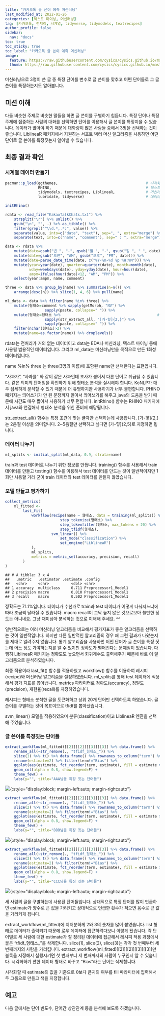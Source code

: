 ```yaml
---
title: "카카오톡 글 쓴이 예측 머신러닝"
last_modified_at: 2022-01-26
categories: [텍스트 마이닝, 머신러닝]
tag: [카카오톡, 전처리, 시계열, tidyverse, tidymodels, textrecipes]
author_profile: false
sidebar:
  nav: "docs"
toc: true
toc_sticky: true
toc_label: "카카오톡 글 쓴이 예측 머신러닝"
image:
  feature: https://raw.githubusercontent.com/cysics/cysics.github.io/master/_posts/2022-01-26-kakaotalk-machine-learning1_files/figure-gfm/post_hoc-2.png
  thumb: https://raw.githubusercontent.com/cysics/cysics.github.io/master/_posts/2022-01-26-kakaotalk-machine-learning1_files/figure-gfm/post_hoc-2.png
---
```

<div class="notice--success">
머신러닝으로 3명이 쓴 글 중 특정 단어를 변수로 글 쓴이를 맞추고 어떤 단어들로 그 글쓴이를 특정하는지도 알아봅니다.
</div>

## 미션 이해

다들 비슷한 주제로 비슷한 말들을 하면 글 쓴이를 구별하기 힘듭니다. 특정
단어나 특정 주제에 집중하는 사람의 대화를 선택하면 단어를 이용해서 글
쓴이를 특정지을 수 있습니다. 데이터가 많아야 하기 때문에 대화량이 많은
사람들 중에서 3명을 선택하는 것이 좋습니다. LiblineaR 패키지에서 지원하는 서포트 벡터 머신 알고리즘을 사용하면 어떤 단어로 글 쓴이를 특정짓는지 알아낼 수 있습니다.

## 최종 결과 확인

### 시계열 데이터 만들기

``` r
pacman::p_load(ggthemes,                                        # 시각화 관련 패키지
               RHINO,                                           # 텍스트 마이닝(형태소 분석)
               tidymodels, textrecipes, LiblineaR,              # 머신러닝
               lubridate, tidyverse)                            # 데이터 전처리 관련 패키지

initRhino()

rdata <- read_file("KakaoTalkChats.txt") %>%                                 # txt 파일 읽어오기
    strsplit("\r") %>% unlist() %>%                                          # 같은 사람의 글은 한 줄로
    gsub("\n", "", .) %>% as_tibble() %>%                                    # 줄바꿈 없애기
    filter(grepl("^\\d.*,.*:", value)) %>%                                   # 숫자시작 , : 있는 것만
    separate(value, into=c("date", "text"), sep=", ", extra="merge") %>%     # 날짜와 글 분리
    separate(text, into=c("name", "comment"), sep=" : ", extra="merge")      # 이름과 글 내용 분리

data <- rdata %>% 
    mutate(date=gsub("년 ", "-", gsub("월 ", "-", gsub("일 ", " ", date)))) %>%
    mutate(date=gsub("오전", "AM", gsub("오후", "PM", date))) %>%
    mutate(date=parse_date_time(date, c("%Y-%m-%d %p %H:%M"))) %>%      # 날짜 형식으로
    mutate(year=year(date), quarter=quarter(date), month=month(date),   # 년, 분기, 월 변수 만들기
           wday=weekdays(date), yday=yday(date), hour=hour(date),       # 요일, 일수, 시간 변수 만들기
           ampm=ifelse(hour(date)<12, "AM", "PM")) %>%                  # 오전 오후 변수 만들기
    select(year:ampm, name, comment)

three <- data %>% group_by(name) %>% summarise(n=n()) %>%               # 이름별 대화량
    arrange(desc(n)) %>% slice(1, 4, 6) %>% pull(name)                  # 1, 4, 6 순위 이름 뽑아내기

ml_data <- data %>% filter(name %in% three) %>%                         # 3명의 대화만 선택
    mutate(형태소=comment %>% sapply(getMorph, "NV") %>%                # RHINO 패키지로 형태소 분석
                  sapply(paste, collapse=" ")) %>%                      # 형태소들 묶기
    mutate(형태소=형태소 %>%                                            # 1음절 단어 삭제를 위해
                  sapply(str_extract_all, "[가-힣]{2,}") %>%            # 2음절 이상만 선택
                  sapply(paste, collapse=" ")) %>%                      # 형태소들 묶기
    filter(nchar(형태소)>2) %>%                                         # 2음절 단어가 1개 뿐이면 삭제
    mutate(name=as.factor(name)) %>% droplevels()                       # factor 레벨 정리
```

rdata는 전처리가 거의 없는 데이터이고 data는 EDA나 머신러닝, 텍스트
마이닝 등에 사용될 범용적인 데이터입니다. 그리고 ml\_data는 머신러닝만을
목적으로 만든 1회성 데이터입니다.

name %in% three 는 three(3명의 이름)에 포함된 name만 선택한다는
표현입니다.

“사과가”, “사과를” 와 같이 같은 사과인데 조사가 붙어서 다른 단어로
취급될 수 있습니다. 같은 의미의 단어임을 확인하기 위해 형태소 분석을
실시해야 합니다. KoNLP가 매우 섬세하게 분석할 수 있기 때문에 더
유명하지만 사용하기가 너무 불편합니다. PHINO 패키지는 띄어쓰기가 안 된
문장까자 알아서 띄어쓰기를 해주고 java의 도움을 받기 때문에 시간도 매우
짧아서 사용하기 너무 편합니다. initRhino() 함수는 RHINO 패키지에서
java와 연결해서 형태소 분석을 위한 준비에 해당됩니다.

str\_extract\_all() 함수는 특정 조건에 맞는 글자만 선택하는데
사용합니다. \[가-힣\]{2,}는 2음절 이상을 의미합니다. 2\~5음절만 선택하고
싶다면 \[가-힣\]{2,5}로 지정하면 됩니다.

### 데이터 나누기

``` r
ml_splits <- initial_split(ml_data, 0.9, strata=name)
```

train과 test 데이터로 나누기 위한 정보를 만듭니다. training() 함수를
사용해서 train 데이터를 만들고 testing() 함수를 이용해서 test 데이터를
만드는 것이 일반적이지만 1회만 사용할 거라 굳이 train 데이터와 test
데이터를 만들지 않았습니다.

### 모델 만들고 평가하기

``` r
collect_metrics(
    ml_fitted <-
        last_fit(
            workflow(recipe(name ~ 형태소, data = training(ml_splits)) %>%
                         step_tokenize(형태소) %>%
                         step_tokenfilter(형태소, max_tokens = 20) %>%
                         step_tfidf(형태소), 
                     svm_linear() %>%
                         set_mode("classification") %>%
                         set_engine("LiblineaR")
            ),
            ml_splits,
            metrics = metric_set(accuracy, precision, recall)
        )
)
```

    ## # A tibble: 3 x 4
    ##   .metric   .estimator .estimate .config             
    ##   <chr>     <chr>          <dbl> <chr>               
    ## 1 accuracy  multiclass     0.711 Preprocessor1_Model1
    ## 2 precision macro          0.810 Preprocessor1_Model1
    ## 3 recall    macro          0.502 Preprocessor1_Model1

정확도는 71.1%입니다. 데이터가 수천개로 train과 test 데이터가 어떻게 나눠지느냐에 따라 조금씩 달라질 수 있습니다. macro recall이 그닥 높지 않은 것으로보아 쓸만한 정도는 아니네요. 그냥 재미삼아 분석하는 것으로 이해해 주세요. ^^

일반적으로는 여러 머신러닝 알고리즘을 비교해서 평가지표가 좋은
알고리즘을 선택하는 것이 일반적입니다. 하지만 다른 일반적인 알고리즘의
경우 왜 그런 결과가 나왔는지를 제대로 알려주지 않습니다. 통계 알고리즘을
사용하면 어떤 단어가 글 쓴이를 특정 짓는데 어느 정도 기여하는지를 알 수
있지만 정확도가 떨어진다는 문제점이 있습니다. 다행히 LiblineaR 패키지는
정확도도 높으면서 회귀계수도 출력해주기 때문에 바로 이 알고리즘으로
분석하였습니다.

최종 적용이라 last\_fit() 함수를 적용하였고 workflow() 함수를 이용하여
레시피(recipe)와 머신러닝 알고리즘을 설정하였습니다. ml\_splits를 통해
test 데이터에 적용해서 평가 지표를 뽑아냅니다. metrics 파라미터로
정확도(accuracy), 정밀도(precision), 재현율(recall)를 지정하였습니다.

레시피는 형태소 분석한 글을 토큰화하고 상위 20개 단어만 선택하도록
하였습니다. 글 쓴이를 구별하는 것이 목표이므로 tfidf를 뽑아냈습니다.

svm\_linear() 모델을 적용하였으며 분류(classification)이고 LiblineaR
엔진을 선택해 주었습니다.

### 글 쓴이를 특정짓는 단어들

``` r
extract_workflow(ml_fitted)[[2]][[2]][[3]][[3]] %>% data.frame() %>% 
    rename_all(~str_remove(., "tfidf_형태소_")) %>% 
    slice(1) %>% t() %>% data.frame() %>% rownames_to_column("term") %>% 
    rename(estimate=2) %>% filter(term!="Bias") %>% 
    ggplot(aes(estimate, fct_reorder(term, estimate), fill = estimate > 0)) +
    geom_col(alpha = 0.8, show.legend=F) +
    theme_few() +
    labs(y="", title="AAA님을 특징 짓는 단어들")
```

![](https://raw.githubusercontent.com/cysics/cysics.github.io/master/_posts/2022-01-26-kakaotalk-machine-learning1_files/figure-gfm/post_hoc-1.png){:style="display:block; margin-left:auto; margin-right:auto"}

``` r
extract_workflow(ml_fitted)[[2]][[2]][[3]][[3]] %>% data.frame() %>% 
    rename_all(~str_remove(., "tfidf_형태소_")) %>% 
    slice(2) %>% t() %>% data.frame() %>% rownames_to_column("term") %>% 
    rename(estimate=2) %>% filter(term!="Bias") %>% 
    ggplot(aes(estimate, fct_reorder(term, estimate), fill = estimate > 0)) +
    geom_col(alpha = 0.8, show.legend=F) +
    theme_few() +
    labs(y="", title="BBB님을 특징 짓는 단어들")
```

![](https://raw.githubusercontent.com/cysics/cysics.github.io/master/_posts/2022-01-26-kakaotalk-machine-learning1_files/figure-gfm/post_hoc-2.png){:style="display:block; margin-left:auto; margin-right:auto"}

``` r
extract_workflow(ml_fitted)[[2]][[2]][[3]][[3]] %>% data.frame() %>% 
    rename_all(~str_remove(., "tfidf_형태소_")) %>% 
    slice(3) %>% t() %>% data.frame() %>% rownames_to_column("term") %>% 
    rename(estimate=2) %>% filter(term!="Bias") %>% 
    ggplot(aes(estimate, fct_reorder(term, estimate), fill = estimate > 0)) +
    geom_col(alpha = 0.8, show.legend=F) +
    theme_few() +
    labs(y="", title="CCC님을 특징 짓는 단어들")
```

![](https://raw.githubusercontent.com/cysics/cysics.github.io/master/_posts/2022-01-26-kakaotalk-machine-learning1_files/figure-gfm/post_hoc-3.png){:style="display:block; margin-left:auto; margin-right:auto"}

세 사람의 글을 구별하는데 사용된 단어들입니다. 상대적으로 특정 단어를
많이 언급하면 estimate가 양수로 큰 값을 가리키고 상대적으로 언급한
횟수가 적으면 음수로 큰 값을 가리키게 됩니다.

extract\_workflow(ml\_fitted)에 지저분하게 2와 3의 숫자를 많이
붙였습니다. list 형태로 데이터가 출력되기 때문에 로우 데이터에
접근하려다보니 이렇게 됐습니다. 각 단어별로 세 사람에 대한 estimate가 잘
정리된 데이터에 접근해서 레시피 적용 과정에서 붙은 “tfidf\_형태소\_”를
삭제합니다. slice(1), slice(2), slice(3)는 각각 첫 번째부터 세
번째까지의 사람을 가리킵니다.
extract\_workflow(ml\_fitted)\[\[2\]\]\[\[2\]\]\[\[3\]\]\[\[3\]\]만
블록을 지정해서 실행시키면 첫 번째부터 세 번째까지의 사람이 누구인지 알
수 있습니다. 시각화하기 편한 데이터 형태로 바꾸고 “Bias”라는 단어는
삭제합니다.

시각화할 때 estimate의 값을 기준으로 0보다 큰지의 여부를 fill 파라미터에
입력해서 두 그룹으로 만들고 색을 지정합니다.

## 예고

다음 글에서는 단어 빈도수, 단어간 상관관계 등을 분석해 보도록
하겠습니다.
